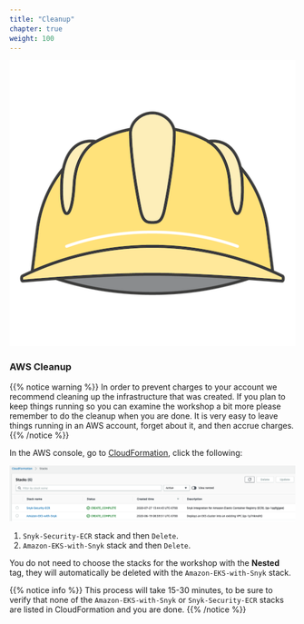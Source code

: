 ```yaml
---
title: "Cleanup"
chapter: true
weight: 100
---
```


![Hardhat](../images/hardhat.png)

### AWS Cleanup 

{{% notice warning %}}
In order to prevent charges to your account we recommend cleaning up the infrastructure that was created. If you plan to 
keep things running so you can examine the workshop a bit more please remember to do the cleanup when you are done. It 
is very easy to leave things running in an AWS account, forget about it, and then accrue charges.
{{% /notice %}}

In the AWS console, go to [CloudFormation](https://us-west-2.console.aws.amazon.com/cloudformation/home?region=us-west-2), 
click the following:

![AWS Account Cleanup](../images/aws-account-cleanup.png)

1. `Snyk-Security-ECR` stack and then `Delete`.  
1. `Amazon-EKS-with-Snyk` stack and then `Delete`.

You do not need to choose the stacks for the workshop with the **Nested** tag, they will automatically be deleted with the 
`Amazon-EKS-with-Snyk` stack.

{{% notice info %}}
This process will take 15-30 minutes, to be sure to verify that none of the `Amazon-EKS-with-Snyk` or `Snyk-Security-ECR` stacks 
are listed in CloudFormation and you are done.
{{% /notice %}}